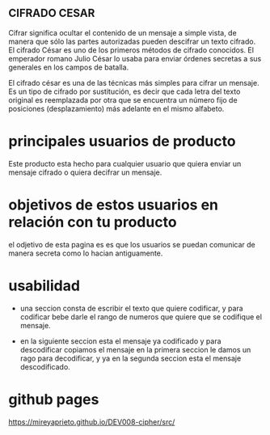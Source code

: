## CIFRADO CESAR

Cifrar significa ocultar el contenido de un mensaje a simple vista, de manera que sólo las partes autorizadas pueden descifrar un texto cifrado. El cifrado César es uno de los primeros métodos de cifrado conocidos. El emperador romano Julio César lo usaba para enviar órdenes secretas a sus generales en los campos de batalla.

El cifrado césar es una de las técnicas más simples para cifrar un mensaje. Es un tipo de cifrado por sustitución, es decir que cada letra del texto original es reemplazada por otra que se encuentra un número fijo de posiciones (desplazamiento) más adelante en el mismo alfabeto.

# principales usuarios de producto

Este producto esta hecho  para  cualquier usuario que quiera enviar un  mensaje cifrado o quiera decifrar un mensaje.

# objetivos de estos usuarios en relación con tu producto

el odjetivo de esta pagina es  es que los usuarios se puedan comunicar de manera secreta como lo hacian antiguamente.

# usabilidad

 * una seccion consta de escribir el texto que quiere codificar, y para codificar bebe darle el rango de numeros que quiere  que se codifique el  mensaje.

  * en la siguiente seccion   esta el mensaje ya codificado  y para descodificar copiamos el mensaje  en la primera seccion   le damos un rago para decodificar,  y ya en la segunda seccion esta el mensaje  descodificado.
 
 # github pages 
 https://mireyaprieto.github.io/DEV008-cipher/src/
